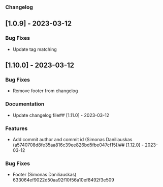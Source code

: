 ### Changelog

## [1.0.9] - 2023-03-12

### Bug Fixes

- Update tag matching
## [1.10.0] - 2023-03-12

### Bug Fixes

- Remove footer from changelog

### Documentation

- Update changelog file## [1.11.0] - 2023-03-12

### Features

- Add commit author and commit id (Simonas Daniliauskas (a5740708d8fe35aa816c39ee826bd5fbe047cf15))## [1.12.0] - 2023-03-12

### Bug Fixes

- Footer (Simonas Daniliauskas) 633064ef9022d50aa92f10f56a10ef8492f3e509